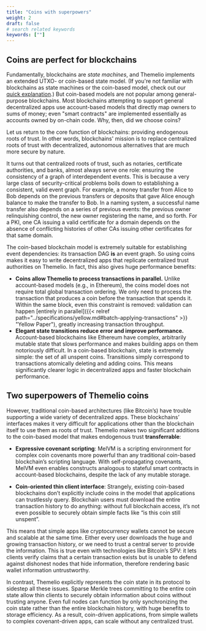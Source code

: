 ```yaml
---
title: "Coins with superpowers"
weight: 2
draft: false
# search related keywords
keywords: [""]
---
```


## Coins are perfect for blockchains

Fundamentally, blockchains are _state machines_, and Themelio implements an extended UTXO- or coin-based state model. (If you're not familiar with blockchains as state machines or the coin-based model, check out our [quick explanation](https://medium.com/themelio/utxos-vs-accounts-54b3bbeb4428).) But coin-based models are not popular among general-purpose blockchains. Most blockchains attempting to support general decentralized apps use account-based models that directly map owners to sums of money; even "smart contracts" are implemented essentially as accounts owned by on-chain code. Why, then, did we choose coins?

Let us return to the core function of blockchains: providing endogenous roots of trust. In other words, blockchains' mission is to replace centralized roots of trust with decentralized, autonomous alternatives that are much more secure by nature.

It turns out that centralized roots of trust, such as notaries, certificate authorities, and banks, almost always serve one role: ensuring the consistency of a graph of interdependent events. This is because a very large class of security-critical problems boils down to establishing a consistent, valid event graph. For example, a money transfer from Alice to Bob depends on the previous transfers or deposits that gave Alice enough balance to make the transfer to Bob. In a naming system, a successful name transfer also depends on a series of previous events: the previous owner relinquishing control, the new owner registering the name, and so forth. For a PKI, one CA issuing a valid certificate for a domain depends on the absence of conflicting histories of other CAs issuing other certificates for that same domain.

The coin-based blockchain model is extremely suitable for establishing event dependencies: its transaction DAG **is** an event graph. So using coins makes it easy to write decentralized apps that replicate centralized trust authorities on Themelio. In fact, this also gives huge performance benefits:

- **Coins allow Themelio to process transactions in parallel.** Unlike account-based models (e.g., in Ethereum), the coins model does not require total global transaction ordering. We only need to process the transaction that produces a coin before the transaction that spends it. Within the same block, even this constraint is removed: validation can happen [entirely in parallel]({{< relref path="../specifications/yellow.md#batch-applying-transactions" >}} "Yellow Paper"), greatly increasing transaction throughput.
- **Elegant state transitions reduce error and improve performance.** Account-based blockchains like Ethereum have complex, arbitrarily mutable state that slows performance and makes building apps on them notoriously difficult. In a coin-based blockchain, state is extremely simple: the set of all unspent coins. Transitions simply correspond to transactions atomically deleting and adding coins. This means significantly clearer logic in decentralized apps and faster blockchain performance.

## Two superpowers of Themelio coins

However, traditional coin-based architectures (like Bitcoin’s) have trouble supporting a wide variety of decentralized apps. These blockchains’ interfaces makes it very difficult for applications other than the blockchain itself to use them as roots of trust. Themelio makes two significant additions to the coin-based model that makes endogenous trust **transferrable**:

- **Expressive covenant scripting**: MelVM is a scripting environment for complex coin covenants more powerful than any traditional coin-based blockchain’s scripting language. With self-propagating covenants, MelVM even enables constructs analogous to stateful smart contracts in account-based blockchains, despite the lack of any mutable storage.

- **Coin-oriented thin client interface**: Strangely, existing coin-based blockchains don’t explicitly include coins in the model that applications can trustlessly query. Blockchain users must download the entire transaction history to do anything: without full blockchain access, it’s not even possible to securely obtain simple facts like “is this coin still unspent”.

This means that simple apps like cryptocurrency wallets cannot be secure and scalable at the same time. Either every user downloads the huge and growing transaction history, or we need to trust a central server to provide the information. This is true even with technologies like Bitcoin’s SPV: it lets clients verify claims that a certain transaction exists but is unable to defend against dishonest nodes that hide information, therefore rendering basic wallet information untrustworthy.

In contrast, Themelio explicitly represents the coin state in its protocol to sidestep all these issues. Sparse Merkle trees committing to the entire coin state allow thin clients to securely obtain information about coins without trusting anyone. Even full nodes can function by only synchronizing the coin state rather than the entire blockchain history, with huge benefits to storage efficiency. As a result, coin-driven applications, from simple wallets to complex covenant-driven apps, can scale without any centralized trust.
